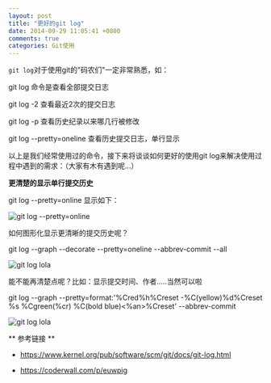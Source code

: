 ```yaml
---
layout: post
title: "更好的git log"
date: 2014-09-29 11:05:41 +0800
comments: true
categories: Git使用
---
```

`git log`对于使用git的"码农们"一定非常熟悉，如：

 git log  命令是查看全部提交日志

 git log -2  查看最近2次的提交日志

 git log -p  查看历史纪录以来哪几行被修改

 git log --pretty=oneline 查看历史提交日志，单行显示


以上是我们经常使用过的命令，接下来将谈谈如何更好的使用git log来解决使用过程中遇到的需求：（大家有木有遇到呢...）

**更清楚的显示单行提交历史**

git log --pretty=online 显示如下：

![git log --pretty=online](http://strivingboy.github.com/images/2014-09-29-oneline.png)

如何图形化显示更清晰的提交历史呢？

git log --graph --decorate --pretty=oneline --abbrev-commit --all

![git log lola](http://strivingboy.github.com/images/2014-09-29-lola.png)

能不能再清楚点呢？比如：显示提交时间、作者.....当然可以啦

git log --graph --pretty=format:'%Cred%h%Creset -%C(yellow)%d%Creset %s %Cgreen(%cr) %C(bold blue)<%an>%Creset' --abbrev-commit

![git log lola](http://strivingboy.github.com/images/2014-09-29-lola.png)


** 参考链接 ** 

- <u>https://www.kernel.org/pub/software/scm/git/docs/git-log.html </u>

- <u>https://coderwall.com/p/euwpig </u>

